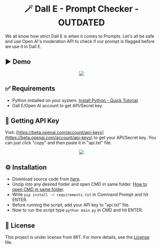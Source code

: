 <div align="center">
  <h1>🪄 Dall E - Prompt Checker - OUTDATED</h1>
</div>

We all know how strict Dall E is when it comes to Prompts.
Let's all be safe and use Open AI's moderation API to check if our prompt is flagged before we use it in Dall E.

## ▶️ Demo
<div align="center">
  <img src="https://i.imgur.com/hKQwNlF.gif"/>
</div>

## ✅ Requirements
- Python installed on your system. [Install Python - Quick Tutorial](https://www.youtube.com/watch?v=rYJOs6bBgkU).
- Dall E/Open AI account to get API/Secret key.

## 🔑 Getting API Key
Visit: [https://beta.openai.com/account/api-keys](https://beta.openai.com/account/api-keys) to get your API/Secret key.
You can just click "copy" and then paste it in "api.txt" file.

<div align="center">
  <img src="https://i.imgur.com/UMzUdZ3.png"/>
</div>

## ⚙️ Installation
- Download source code from [here](https://github.com/UG6/dall-e-prompt-check/archive/refs/tags/source.zip).
- Unzip into any desired folder and open CMD in same folder. [How to open CMD in same folder](https://www.youtube.com/watch?v=nkvYVQXoZ50).
- Write ```pip install -r requirements.txt``` in Command Prompt and hit ENTER.
- Before running the script, add your API key to "api.txt" file.
- Now to run the script type ```python main.py``` in CMD and hit ENTER.

## 📃 License
This project is under license from MIT. For more details, see the [License](https://choosealicense.com/licenses/mit/) file.
